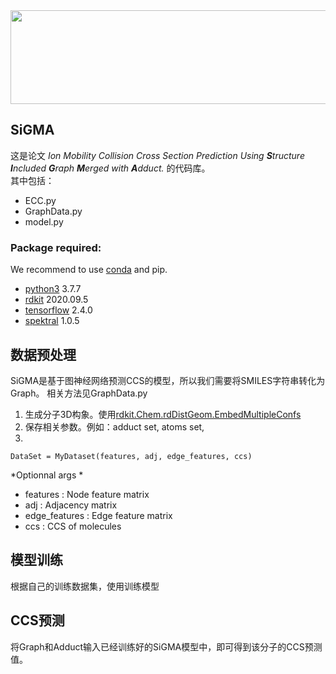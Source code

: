 <div align="center">
<img src="https://github.com/icecreamZjy/ECC-predicts-CCS/blob/main/LOGO.png" width=580 height=150>
</div>

## SiGMA

这是论文 *Ion Mobility Collision Cross Section Prediction Using **S**tructure **I**ncluded **G**raph **M**erged with **A**dduct.* 的代码库。   
其中包括：
- ECC.py
- GraphData.py
- model.py
### Package required: 
We recommend to use [conda](https://conda.io/docs/user-guide/install/download.html) and pip.
- [python3](https://www.python.org/) 3.7.7
- [rdkit](https://rdkit.org/) 2020.09.5     
- [tensorflow](https://www.tensorflow.org) 2.4.0
- [spektral](https://graphneural.network/) 1.0.5

## 数据预处理
SiGMA是基于图神经网络预测CCS的模型，所以我们需要将SMILES字符串转化为Graph。 相关方法见GraphData.py      

1. 生成分子3D构象。使用[rdkit.Chem.rdDistGeom.EmbedMultipleConfs](https://www.rdkit.org/docs/source/rdkit.Chem.rdDistGeom.html?highlight=embedmultipleconfs#rdkit.Chem.rdDistGeom.EmbedMultipleConfs)
2. 保存相关参数。例如：adduct set, atoms set, 
3. 

    DataSet = MyDataset(features, adj, edge_features, ccs)
    
*Optionnal args *
- features : Node feature matrix
- adj : Adjacency matrix
- edge_features : Edge feature matrix
- ccs : CCS of molecules

## 模型训练
根据自己的训练数据集，使用训练模型

## CCS预测
将Graph和Adduct输入已经训练好的SiGMA模型中，即可得到该分子的CCS预测值。


